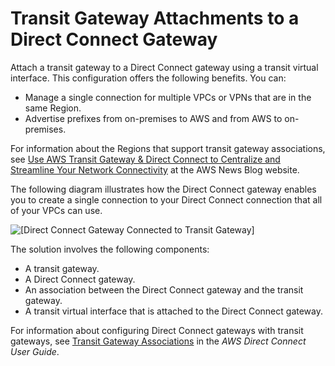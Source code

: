 # Transit Gateway Attachments to a Direct Connect Gateway<a name="tgw-dcg-attachments"></a>

Attach a transit gateway to a Direct Connect gateway using a transit virtual interface\. This configuration offers the following benefits\. You can:
+ Manage a single connection for multiple VPCs or VPNs that are in the same Region\.
+ Advertise prefixes from on\-premises to AWS and from AWS to on\-premises\.

For information about the Regions that support transit gateway associations, see [Use AWS Transit Gateway & Direct Connect to Centralize and Streamline Your Network Connectivity](https://aws.amazon.com/blogs/aws/use-aws-transit-gateway-direct-connect-to-centralize-and-streamline-your-network-connectivity/) at the AWS News Blog website\. 

The following diagram illustrates how the Direct Connect gateway enables you to create a single connection to your Direct Connect connection that all of your VPCs can use\.

![\[Direct Connect Gateway Connected to Transit Gateway\]](http://docs.aws.amazon.com/vpc/latest/tgw/images/direct-connect-tgw.png)

The solution involves the following components:
+ A transit gateway\.
+ A Direct Connect gateway\.
+ An association between the Direct Connect gateway and the transit gateway\.
+ A transit virtual interface that is attached to the Direct Connect gateway\.

For information about configuring Direct Connect gateways with transit gateways, see [Transit Gateway Associations](https://docs.aws.amazon.com/directconnect/latest/UserGuide/direct-connect-transit-gateways.html) in the *AWS Direct Connect User Guide*\.